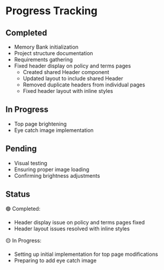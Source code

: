 # Progress Tracking

## Completed

- Memory Bank initialization
- Project structure documentation
- Requirements gathering
- Fixed header display on policy and terms pages
  - Created shared Header component
  - Updated layout to include shared Header
  - Removed duplicate headers from individual pages
  - Fixed header layout with inline styles

## In Progress

- Top page brightening
- Eye catch image implementation

## Pending

- Visual testing
- Ensuring proper image loading
- Confirming brightness adjustments

## Status

🟢 Completed:

- Header display issue on policy and terms pages fixed
- Header layout issues resolved with inline styles

🟡 In Progress:

- Setting up initial implementation for top page modifications
- Preparing to add eye catch image
